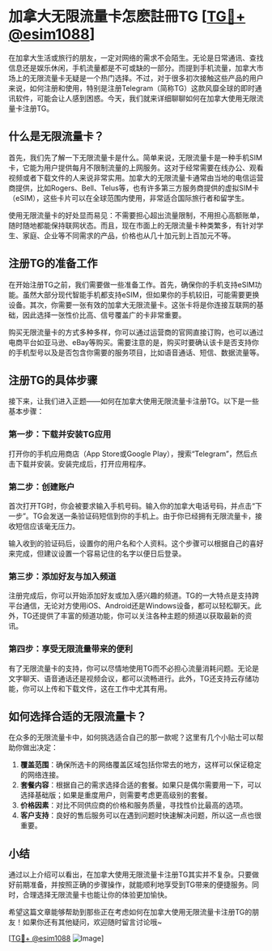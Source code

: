 # 加拿大无限流量卡怎麽註冊TG [[TG💪+ @esim1088](https://t.me/s/esim1088)]

在加拿大生活或旅行的朋友，一定对网络的需求不会陌生。无论是日常通讯、查找信息还是娱乐休闲，手机流量都是不可或缺的一部分。而提到手机流量，加拿大市场上的无限流量卡无疑是一个热门选择。不过，对于很多初次接触这些产品的用户来说，如何注册和使用，特别是注册Telegram（简称TG）这款风靡全球的即时通讯软件，可能会让人感到困惑。今天，我们就来详细聊聊如何在加拿大使用无限流量卡注册TG。

## 什么是无限流量卡？

首先，我们先了解一下无限流量卡是什么。简单来说，无限流量卡是一种手机SIM卡，它能为用户提供每月不限制流量的上网服务。这对于经常需要在线办公、观看视频或者下载文件的人来说非常实用。加拿大的无限流量卡通常由当地的电信运营商提供，比如Rogers、Bell、Telus等，也有许多第三方服务商提供的虚拟SIM卡（eSIM），这些卡片可以在全球范围内使用，非常适合国际旅行者和留学生。

使用无限流量卡的好处显而易见：不需要担心超出流量限制，不用担心高额账单，随时随地都能保持联网状态。而且，现在市面上的无限流量卡种类繁多，有针对学生、家庭、企业等不同需求的产品，价格也从几十加元到上百加元不等。

## 注册TG的准备工作

在开始注册TG之前，我们需要做一些准备工作。首先，确保你的手机支持eSIM功能。虽然大部分现代智能手机都支持eSIM，但如果你的手机较旧，可能需要更换设备。其次，你需要一张有效的加拿大无限流量卡。这张卡将是你连接互联网的基础，因此选择一张性价比高、信号覆盖广的卡非常重要。

购买无限流量卡的方式多种多样，你可以通过运营商的官网直接订购，也可以通过电商平台如亚马逊、eBay等购买。需要注意的是，购买时要确认该卡是否支持你的手机型号以及是否包含你需要的服务项目，比如语音通话、短信、数据流量等。

## 注册TG的具体步骤

接下来，让我们进入正题——如何在加拿大使用无限流量卡注册TG。以下是一些基本步骤：

### 第一步：下载并安装TG应用

打开你的手机应用商店（App Store或Google Play），搜索“Telegram”，然后点击下载并安装。安装完成后，打开应用程序。

### 第二步：创建账户

首次打开TG时，你会被要求输入手机号码。输入你的加拿大电话号码，并点击“下一步”。TG会发送一条验证码短信到你的手机上。由于你已经拥有无限流量卡，接收短信应该毫无压力。

输入收到的验证码后，设置你的用户名和个人资料。这个步骤可以根据自己的喜好来完成，但建议设置一个容易记住的名字以便日后登录。

### 第三步：添加好友与加入频道

注册完成后，你可以开始添加好友或加入感兴趣的频道。TG的一大特点是支持跨平台通信，无论对方使用iOS、Android还是Windows设备，都可以轻松聊天。此外，TG还提供了丰富的频道功能，你可以关注各种主题的频道以获取最新的资讯。

### 第四步：享受无限流量带来的便利

有了无限流量卡的支持，你可以尽情地使用TG而不必担心流量消耗问题。无论是文字聊天、语音通话还是视频会议，都可以流畅进行。此外，TG还支持云存储功能，你可以上传和下载文件，这在工作中尤其有用。

## 如何选择合适的无限流量卡？

在众多的无限流量卡中，如何挑选适合自己的那一款呢？这里有几个小贴士可以帮助你做出决定：

1. **覆盖范围**：确保所选卡的网络覆盖区域包括你常去的地方，这样可以保证稳定的网络连接。
2. **套餐内容**：根据自己的需求选择合适的套餐。如果只是偶尔需要用一下，可以选择基础版；如果是重度用户，则需要考虑更高级别的套餐。
3. **价格因素**：对比不同供应商的价格和服务质量，寻找性价比最高的选项。
4. **客户支持**：良好的售后服务可以在遇到问题时快速解决问题，所以这一点也很重要。

## 小结

通过以上介绍可以看出，在加拿大使用无限流量卡注册TG其实并不复杂。只要做好前期准备，并按照正确的步骤操作，就能顺利地享受到TG带来的便捷服务。同时，合理选择无限流量卡也能让你的体验更加愉快。

希望这篇文章能够帮助到那些正在考虑如何在加拿大使用无限流量卡注册TG的朋友！如果你还有其他疑问，欢迎随时留言讨论哦~

[[TG💪+ @esim1088](https://t.me/s/esim1088) ![Image](https://i.postimg.cc/4NQfJmqS/Snipaste-2025-05-13-00-14-12.png)]